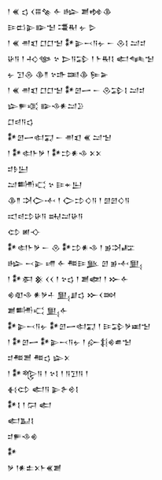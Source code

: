 <div class='block'>
<div class='line'>𒁹 𒌍 𒌓 𒌋𒐋𒆚 𒅆 𒈗 𒋢𒂔𒆠</div>
<div class='line'>𒄿𒆗𒉌𒅔𒈠 𒃮𒊑 𒉡 𒌇</div>
<div class='line'>𒁹 𒌍 𒉣𒇬 𒆸𒆸𒈠 𒀯𒉌𒁁𒀀𒉡 𒀸 𒊮𒋙 𒁺𒄑</div>
<div class='line'>𒄩𒀀 𒑰 𒈧𒀲 𒆳 𒆕𒀀𒁉 𒑰 𒈨𒊑𒋙 𒅗𒈝𒈠</div>
<div class='line'>𒉡 𒋛𒁲 𒆠𒈫 𒆳𒈥𒌅𒆠 𒌉𒅕</div>
<div class='line'>𒁹 𒌍 𒉣𒇬 𒆸𒆸𒈠 𒀯𒇻𒅂 𒀸 𒊮𒁉𒋙 𒁺𒄑</div>
<div class='line'>𒇽𒊓𒄤 𒅔𒈾𒀭𒁺𒊒</div>
<div class='line'>𒆸𒁀𒀀𒌓</div>
<div class='line'>𒀯𒇻𒅂𒊕𒍑 𒀸 𒉣𒇬 𒌍 𒁺𒈠</div>
<div class='line'>𒁹 𒀯𒊕𒈨𒃻 𒁹 𒀯𒄞𒀭𒈾 𒉽𒉽</div>
<div class='line'>𒄑𒊩𒌨</div>
<div class='line'>𒁺𒌦𒄣 𒆳 𒄿𒄬𒌨</div>
<div class='line'>𒆠𒈫 𒋫𒀖𒋾 𒑰 𒀖𒄞𒄭𒀀 𒑰 𒇇𒇻𒄭𒀀</div>
<div class='line'>𒀊𒁀𒄞𒄩𒀀 𒊻𒁺𒄩𒀀</div>
<div class='line'>𒌌 𒅖𒋓</div>
<div class='line'>𒀯𒊕𒈨𒃻 𒀸 𒊮 𒀯𒄞𒀭𒈾 𒑰 𒂊𒋫𒊐</div>
<div class='line'>𒈗 𒁁𒉌 𒋬 𒅆 𒍣𒄿𒆥 𒇻 𒂊𒋾𒅅</div>
<div class='line'>𒁹 𒀯𒀳 𒆜 𒌋𒌋 𒑰 𒆳𒌓 𒑰 𒋢𒅥 𒑰 𒁍𒅆</div>
<div class='line'>𒄯𒊏𒈾 𒀭𒃻𒈦 𒅅𒋗𒌓 𒁍𒌋𒇷</div>
<div class='line'>𒋢𒌦𒄣 𒅅𒅆</div>
<div class='line'>𒀯𒉌𒁁𒀀𒉡 𒀯𒇻𒅂𒊕𒍑 𒑰 𒄿𒁉𒃻𒀜𒈠</div>
<div class='line'>𒁹 𒀯𒇻𒅂 𒀯𒉌𒁁𒀀𒉡 𒑰 𒅎𒈭𒄯𒌑𒈠</div>
<div class='line'>𒄑𒍣𒍪 𒍣𒌓 𒇽𒉽</div>
<div class='line'>𒁹 𒀯𒈜𒀀 𒑰 𒆳𒋙 𒑰 𒀀𒋛𒀀 𒑰</div>
<div class='line'>𒈬𒌌 𒅗𒀀 𒉌𒉿𒄴𒋙</div>
<div class='line'>𒀯𒋙 𒑰 𒁶 𒅗</div>
<div class='line'>𒅗𒆏𒋙</div>
<div class='line'>𒄑𒊓𒈾𒄯</div>
<div class='line'>𒀯</div>
<div class='line'>𒃻 𒁹𒀭𒉺𒉽𒈨𒌍𒋢</div>
</div>